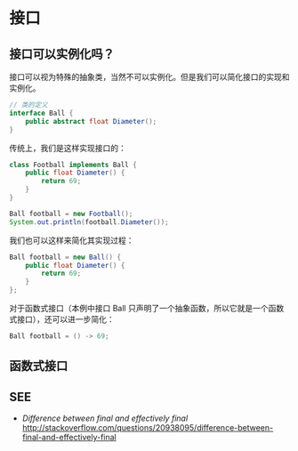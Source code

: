 #	接口

##	接口可以实例化吗？

接口可以视为特殊的抽象类，当然不可以实例化。但是我们可以简化接口的实现和实例化。

```java
// 类的定义
interface Ball {
    public abstract float Diameter();
}
```

传统上，我们是这样实现接口的：

```java
class Football implements Ball {
	public float Diameter() {
		return 69;
	}
}

Ball football = new Football();
System.out.println(football.Diameter());
```

我们也可以这样来简化其实现过程：

```java
Ball football = new Ball() {
	public float Diameter() {
		return 69;
	}
};
```

对于函数式接口（本例中接口 Ball 只声明了一个抽象函数，所以它就是一个函数式接口），还可以进一步简化：

```java
Ball football = () -> 69;
```

##	函数式接口

##	SEE

*	*Difference between final and effectively final*  
	http://stackoverflow.com/questions/20938095/difference-between-final-and-effectively-final
